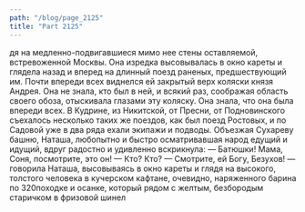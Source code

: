 ```yaml
---
path: "/blog/page_2125"
title: "Part 2125"
---
```


дя на медленно-подвигавшиеся мимо нее стены оставляемой, встревоженной Москвы. Она изредка высовывалась в окно кареты и глядела назад и вперед на длинный поезд раненых, предшествующий им. Почти впереди всех виднелся ей закрытый верх коляски князя Андрея. Она не знала, кто был в ней, и всякий раз, соображая область своего обоза, отыскивала глазами эту коляску. Она знала, что она была впереди всех.
В Кудрине, из Никитской, от Пресни, от Подновинского съехалось несколько таких же поездов, как был поезд Ростовых, и по Садовой уже в два ряда ехали экипажи и подводы.
Объезжая Сухареву башню, Наташа, любопытно и быстро осматривавшая народ едущий и идущий, вдруг радостно и удивленно вскрикнула:
— Батюшки! Мама, Соня, посмотрите, это он!
— Кто? Кто?
— Смотрите, ей Богу, Безухов! — говорила Наташа, высовываясь в окно кареты и глядя на высокого, толстого человека в кучерском кафтане, очевидно, наряженного барина по 320походке и осанке, который рядом с желтым, безбородым старичком в фризовой шинел
